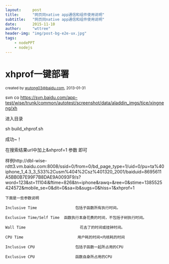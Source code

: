 ```yaml
---
layout:     post
title:      "网页同native app通信和组件使用说明"
subtitle:   "网页同native app通信和组件使用说明"
date:       2015-11-10
author:     "wttree"
header-img: "img/post-bg-e2e-ux.jpg"
tags:
    - nodePPT
    - nodejs
---
```


# xhprof一键部署

<small>created by wutong03@baidu.com, 2013-01-31 </small>

svn co https://svn.baidu.com/app-test/wise/trunk/common/autotest/screenshot/data/aladdin_imgs/tice/xingneng/xh

进入目录

sh build_xhprof.sh

成功~！

在搜索结果url中加上&xhprof=1 参数 即可

样例http://dbl-wise-rdtt3.vm.baidu.com:8008/ssid=0/from=0/bd_page_type=1/uid=0/pu=ta%40iphone_1_4.3_3_533%2Cusm%404%2Csz%401320_2001/baiduid=8695611A5BB0B7E99F7B8DAE9A0093F9/s?word=123&st=11104i&ftime=826&tn=iphone&rawq=&ree=0&stime=1385525424572&mobile_se=0&dit=0&sa=ib&sugs=0&hiss=1&xhprof=1

	下面是一些参数说明

	Inclusive Time                 包括子函数所有执行时间。

	Exclusive Time/Self Time  函数执行本身花费的时间，不包括子树执行时间。

	Wall Time                        花去了的时间或挂钟时间。

	CPU Time                        用户耗的时间+内核耗的时间

	Inclusive CPU                  包括子函数一起所占用的CPU
	
	Exclusive CPU                  函数自身所占用的CPU
	 